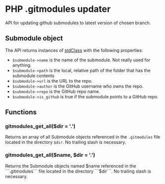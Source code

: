 PHP .gitmodules updater
============================

API for updating github submodules to latest version of chosen branch.

Submodule object
----------------------------

The API returns instances of [stdClass](http://lmgtfy.com/?q=stdClass) with the following properties:

* ```$submodule->name``` is the name of the submodule. Not really used for anything.
* ```$submodule->path``` is the local, relative path of the folder that has the submodule contents
* ```$submodule->url``` is the URL to the repo.
* ```$submodule->author``` is the GitHub username who owns the repo.
* ```$submodule->repo``` is the GitHub repo name.
* ```$submodule->is_github``` is true if the submodule points to a GitHub repo.

Functions
----------------------------

### gitmodules_get_all($dir = '.')

Returns an array of all Submodule objects referenced in the ```.gitmodules``` file located in the directory ```$dir```. No trailing slash is necessary.

### gitmodules_get_all($name, $dir = '.')

Returns the Submodule objects named $name referenced in the ```.gitmodules``` file located in the directory ```$dir```. No trailing slash is necessary.